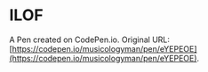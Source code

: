 # ILOF

A Pen created on CodePen.io. Original URL: [https://codepen.io/musicologyman/pen/eYEPEOE](https://codepen.io/musicologyman/pen/eYEPEOE).


